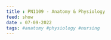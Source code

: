 ```yaml
---
title : PN1109 - Anatomy & Physiology
feed: show
date : 07-09-2022
tags: #anatomy #physiology #nursing
---
```




